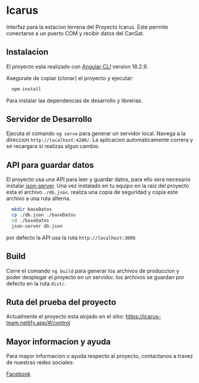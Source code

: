 # Icarus

Interfaz para la estacion terrena del Proyecto Icarus. Este permite conectarse a un puerto COM y recibir datos del CanSat.

## Instalacion

El proyecto esta realizado con [Angular CLI](https://github.com/angular/angular-cli) version 18.2.9.

Asegurate de copiar (clonar) el proyecto y ejecutar:

```bash
  npm install
```
Para instalar las dependencias de desarrollo y librerias.


## Servidor de Desarrollo

Ejecuta el comando `ng serve` para generar un servidor local. Navega a la direccion `http://localhost:4200/`. La aplicacion automaticamente correra y se recargara si realizas algun cambio.

## API para guardar datos

El proyecto usa una API para leer y guardar datos, para ello sera necesario instalar [json-server](https://www.npmjs.com/package/json-server). Una vez instalado en tu equipo en la raiz del proyecto esta el archivo `./db.json`. realiza una copia de seguridad y copia este archivo a una ruta alterna.

```bash
  mkdir baseDatos
  cp ./db.json ./baseDatos
  cd ./baseDatos
  json-server db.json
```
por defecto la API usa la ruta `http://localhost:3000`.

## Build

Corre el comando `ng build` para generar los archivos de produccion y poder desplegar el proyecto en un servidor. los archivos se guardan por defecto en la ruta `dist/`.

## Ruta del prueba del proyecto

Actualmente el proyecto esta alojado en el sitio: https://icarus-team.netlify.app/#/control

## Mayor informacion y ayuda

Para mayor informacion o ayuda respecto al proyecto, contactanos a travez de nuestras redes sociales:

[Facebook](https://www.facebook.com/profile.php?id=61574729484414)

